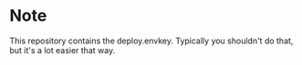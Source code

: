 # Note

This repository contains the deploy.envkey. Typically you shouldn't do that, but it's a lot easier that way.
